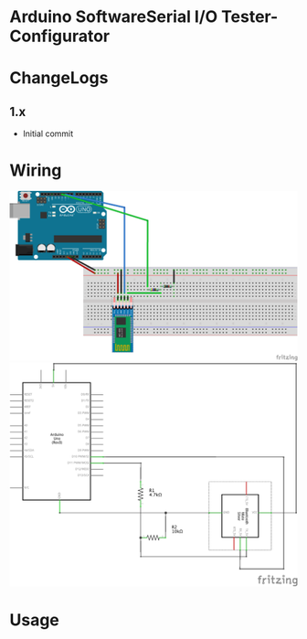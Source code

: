 # Arduino SoftwareSerial I/O Tester-Configurator

# ChangeLogs

## 1.x
- Initial commit

# Wiring

![Breadbord](documents/HCxx_bb.png)
![Breadbord](documents/HCxx_schema.png)

# Usage